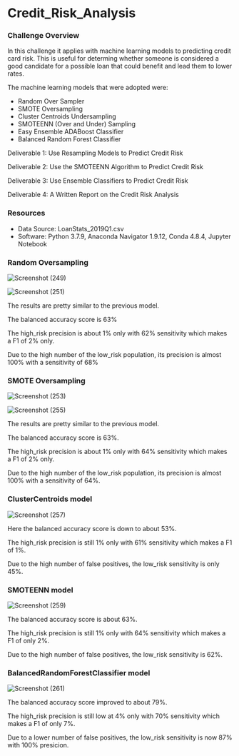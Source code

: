 # Credit_Risk_Analysis

### Challenge Overview 
In this challenge it applies with machine learning models to predicting credit card risk. This is useful for determing whether someone is considered a good candidate for a possible loan that could benefit and lead them to lower rates. 


The machine learning models that were adopted were:
* Random Over Sampler 
* SMOTE Oversampling 
* Cluster Centroids Undersampling 
* SMOTEENN (Over and Under) Sampling 
* Easy Ensemble ADABoost Classifier 
* Balanced Random Forest Classifier

Deliverable 1: Use Resampling Models to Predict Credit Risk

Deliverable 2: Use the SMOTEENN Algorithm to Predict Credit Risk

Deliverable 3: Use Ensemble Classifiers to Predict Credit Risk

Deliverable 4: A Written Report on the Credit Risk Analysis 

### Resources 
* Data Source: LoanStats_2019Q1.csv
* Software: Python 3.7.9, Anaconda Navigator 1.9.12, Conda 4.8.4, Jupyter Notebook 

### Random Oversampling 

![Screenshot (249)](https://user-images.githubusercontent.com/64110317/139606870-aa5e24e2-393c-4f46-a5e7-c76c9ab7dee7.png)


![Screenshot (251)](https://user-images.githubusercontent.com/64110317/139607550-c5fc8a02-63a3-4edb-a208-194a35f0d186.png)



The results are pretty similar to the previous model.


The balanced accuracy score is 63%

The high_risk precision is about 1% only with 62% sensitivity which makes a F1 of 2% only.

Due to the high number of the low_risk population, its precision is almost 100% with a sensitivity of 68%


### SMOTE Oversampling 

![Screenshot (253)](https://user-images.githubusercontent.com/64110317/139607464-97ffdca9-67c6-4544-a7fa-648c75e3266d.png)


![Screenshot (255)](https://user-images.githubusercontent.com/64110317/139607605-8c249b3a-da36-43d4-8d61-283f4e4d8cb7.png)



The results are pretty similar to the previous model.

The balanced accuracy score is 63%.

The high_risk precision is about 1% only with 64% sensitivity which makes a F1 of 2% only.

Due to the high number of the low_risk population, its precision is almost 100% with a sensitivity of 64%.


### ClusterCentroids model 



![Screenshot (257)](https://user-images.githubusercontent.com/64110317/139608021-6a191897-846b-4462-88e6-e3b161748b27.png)


Here the balanced accuracy score is down to about 53%.

The high_risk precision is still 1% only with 61% sensitivity which makes a F1 of 1%.

Due to the high number of false positives, the low_risk sensitivity is only 45%.


### SMOTEENN model


![Screenshot (259)](https://user-images.githubusercontent.com/64110317/139608180-b554bdba-228f-40a7-8c8d-5eef60fbd0f7.png)




The balanced accuracy score is about 63%.

The high_risk precision is still 1% only with 64% sensitivity which makes a F1 of only 2%.

Due to the high number of false positives, the low_risk sensitivity is 62%.



### BalancedRandomForestClassifier model


![Screenshot (261)](https://user-images.githubusercontent.com/64110317/139608536-1ff81905-178d-45f9-850c-929487925243.png)


The balanced accuracy score improved to about 79%.

The high_risk precision is still low at 4% only with 70% sensitivity which makes a F1 of only 7%.

Due to a lower number of false positives, the low_risk sensitivity is now 87% with 100% presicion.
